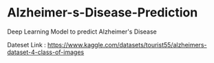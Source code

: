 # Alzheimer-s-Disease-Prediction
Deep Learning Model to predict Alzheimer's Disease

Dateset Link : https://www.kaggle.com/datasets/tourist55/alzheimers-dataset-4-class-of-images
